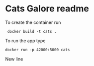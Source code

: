 # Cats Galore readme

To create the container run 

     docker build -t cats .

To run the app type

    docker run -p 42000:5000 cats

New line
    